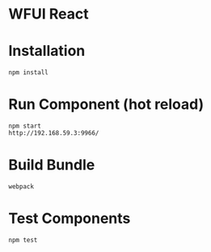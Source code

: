 # WFUI React

# Installation
```
npm install
```

# Run Component (hot reload)
```
npm start
http://192.168.59.3:9966/
```

# Build Bundle 
```
webpack
```

# Test Components
```
npm test
```
